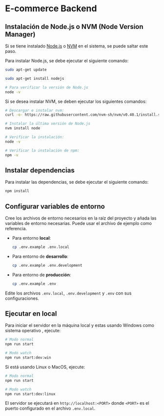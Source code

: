 # E-commerce Backend

## Instalación de Node.js o NVM (Node Version Manager)

Si se tiene instalado [Node.js](https://nodejs.org/) o [NVM](https://github.com/nvm-sh/nvm) en el sistema, se puede saltar este paso.

Para instalar Node.js, se debe ejecutar el siguiente comando:

```bash
sudo apt-get update

sudo apt-get install nodejs

# Para verificar la versión de Node.js
node -v
```

Si se desea instalar NVM, se deben ejecutar los siguientes comandos:

```bash
# Descargar e instalar nvm:
curl -o- https://raw.githubusercontent.com/nvm-sh/nvm/v0.40.1/install.sh | bash

# Instalar la última versión de Node.js
nvm install node

# Verificar la instalación:
node -v

# Verificar la instalación de npm:
npm -v
```

## Instalar dependencias

Para instalar las dependencias, se debe ejecutar el siguiente comando:

```bash
npm install
```

## Configurar variables de entorno

Cree los archivos de entorno necesarios en la raíz del proyecto y añada las variables de entorno necesarias. Puede usar el archivo de ejemplo como referencia.

- Para entorno **local**:

  ```bash
  cp .env.example .env.local
  ```

- Para entorno de **desarrollo**:

  ```bash
  cp .env.example .env.development
  ```

- Para entorno de **producción**:

  ```bash
  cp .env.example .env
  ```

Edite los archivos `.env.local`, `.env.development` y `.env` con sus configuraciones.

## Ejecutar en local

Para iniciar el servidor en la máquina local y estas usando Windows como sistema operativo , ejecute:

```bash
# Modo normal
npm run start

# Modo watch
npm run start:dev:win
```

Si está usando Linux o MacOS, ejecute:

```bash
# Modo normal
npm run start

# Modo watch
npm run start:dev:linux
```

El servidor se ejecutará en `http://localhost:<PORT>` donde `<PORT>` es el puerto configurado en el archivo `.env.local`.
